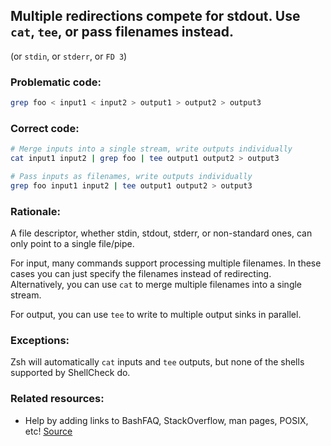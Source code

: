 ## Multiple redirections compete for stdout. Use `cat`, `tee`, or pass filenames instead.

(or `stdin`, or `stderr`, or `FD 3`)

### Problematic code:

```sh
grep foo < input1 < input2 > output1 > output2 > output3
```

### Correct code:

```sh
# Merge inputs into a single stream, write outputs individually
cat input1 input2 | grep foo | tee output1 output2 > output3

# Pass inputs as filenames, write outputs individually
grep foo input1 input2 | tee output1 output2 > output3
```
### Rationale:

A file descriptor, whether stdin, stdout, stderr, or non-standard ones, can only point to a single file/pipe.

For input, many commands support processing multiple filenames. In these cases you can just specify the filenames instead of redirecting. Alternatively, you can use `cat` to merge multiple filenames into a single stream.

For output, you can use `tee` to write to multiple output sinks in parallel. 

### Exceptions:

Zsh will automatically `cat` inputs and `tee` outputs, but none of the shells supported by ShellCheck do.

### Related resources:

* Help by adding links to BashFAQ, StackOverflow, man pages, POSIX, etc!
[Source](https://github.com/koalaman/shellcheck/wiki/SC2261)

